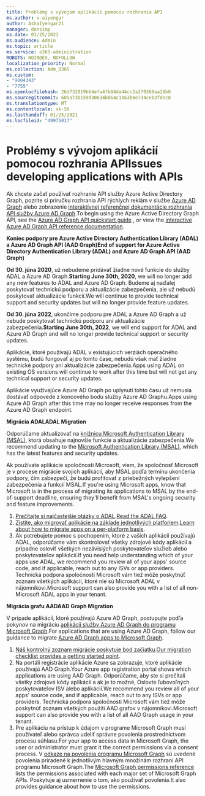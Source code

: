 ```yaml
---
title: Problémy s vývojom aplikácií pomocou rozhrania API
ms.author: v-aiyengar
author: AshaIyengar21
manager: dansimp
ms.date: 01/25/2021
ms.audience: Admin
ms.topic: article
ms.service: o365-administration
ROBOTS: NOINDEX, NOFOLLOW
localization_priority: Normal
ms.collection: Adm_O365
ms.custom:
- "9004343"
- "7755"
ms.openlocfilehash: 26d732819b64efa4fb84da44cc2a279368aa28b0
ms.sourcegitcommit: 605a73b159d30634b064c1b63b0e734ceb3fdec8
ms.translationtype: MT
ms.contentlocale: sk-SK
ms.lasthandoff: 01/25/2021
ms.locfileid: "49975017"
---
```

# <a name="issues-developing-applications-with-apis"></a><span data-ttu-id="7437d-102">Problémy s vývojom aplikácií pomocou rozhrania API</span><span class="sxs-lookup"><span data-stu-id="7437d-102">Issues developing applications with APIs</span></span>

<span data-ttu-id="7437d-103">Ak chcete začať používať rozhranie API služby Azure Active Directory Graph, pozrite si príručku rozhrania API rýchlych reklám v službe [Azure AD Graph](https://docs.microsoft.com/azure/active-directory/develop/microsoft-graph-intro) alebo zobrazenie [interaktívnej referenčnej dokumentácie rozhrania API služby Azure AD Graph](https://docs.microsoft.com/previous-versions/azure/ad/graph/api/api-catalog).</span><span class="sxs-lookup"><span data-stu-id="7437d-103">To begin using the Azure Active Directory Graph API, see the [Azure AD Graph API quickstart guide](https://docs.microsoft.com/azure/active-directory/develop/microsoft-graph-intro) , or view the [interactive Azure AD Graph API reference documentation](https://docs.microsoft.com/previous-versions/azure/ad/graph/api/api-catalog).</span></span>

<span data-ttu-id="7437d-104">**Koniec podpory pre Azure Active Directory Authentication Library (ADAL) a Azure AD Graph API (AAD Graph)**</span><span class="sxs-lookup"><span data-stu-id="7437d-104">**End of support for Azure Active Directory Authentication Library (ADAL) and Azure AD Graph API (AAD Graph)**</span></span>

<span data-ttu-id="7437d-105">**Od 30. júna 2020**, už nebudeme pridávať žiadne nové funkcie do služby ADAL a Azure AD Graph.</span><span class="sxs-lookup"><span data-stu-id="7437d-105">**Starting June 30th, 2020**, we will no longer add any new features to ADAL and Azure AD Graph.</span></span> <span data-ttu-id="7437d-106">Budeme aj naďalej poskytovať technickú podporu a aktualizácie zabezpečenia, ale už nebudú poskytovať aktualizácie funkcií.</span><span class="sxs-lookup"><span data-stu-id="7437d-106">We will continue to provide technical support and security updates but will no longer provide feature updates.</span></span>

<span data-ttu-id="7437d-107">**Od 30. júna 2022**, ukončíme podporu pre ADAL a Azure AD Graph a už nebude poskytovať technickú podporu ani aktualizácie zabezpečenia.</span><span class="sxs-lookup"><span data-stu-id="7437d-107">**Starting June 30th, 2022**, we will end support for ADAL and Azure AD Graph and will no longer provide technical support or security updates.</span></span>

<span data-ttu-id="7437d-108">Aplikácie, ktoré používajú ADAL v existujúcich verziách operačného systému, budú fungovať aj po tomto čase, nebudú však mať žiadne technické podpory ani aktualizácie zabezpečenia.</span><span class="sxs-lookup"><span data-stu-id="7437d-108">Apps using ADAL on existing OS versions will continue to work after this time but will not get any technical support or security updates.</span></span>

<span data-ttu-id="7437d-109">Aplikácie využívajúce Azure AD Graph po uplynutí tohto času už nemusia dostávať odpovede z koncového bodu služby Azure AD Graphu.</span><span class="sxs-lookup"><span data-stu-id="7437d-109">Apps using Azure AD Graph after this time may no longer receive responses from the Azure AD Graph endpoint.</span></span>

<span data-ttu-id="7437d-110">**Migrácia ADAL**</span><span class="sxs-lookup"><span data-stu-id="7437d-110">**ADAL Migration**</span></span>

<span data-ttu-id="7437d-111">Odporúčame aktualizovať na [knižnicu Microsoft Authentication Library (MSAL)](https://docs.microsoft.com/azure/active-directory/develop/v2-overview), ktorá obsahuje najnovšie funkcie a aktualizácie zabezpečenia.</span><span class="sxs-lookup"><span data-stu-id="7437d-111">We recommend updating to the [Microsoft Authentication Library (MSAL)](https://docs.microsoft.com/azure/active-directory/develop/v2-overview), which has the latest features and security updates.</span></span>

<span data-ttu-id="7437d-112">Ak používate aplikácie spoločnosti Microsoft, viem, že spoločnosť Microsoft je v procese migrácie svojich aplikácií, aby MSAL podľa termínu ukončenia podpory, čím zabezpečí, že budú profitovať z priebežných vylepšení zabezpečenia a funkcií MSAL.</span><span class="sxs-lookup"><span data-stu-id="7437d-112">If you're using Microsoft apps, know that Microsoft is in the process of migrating its applications to MSAL by the end-of-support deadline, ensuring they'll benefit from MSAL's ongoing security and feature improvements.</span></span>

1. <span data-ttu-id="7437d-113">[Prečítajte si najčastejšie otázky o ADAL](https://docs.microsoft.com/azure/active-directory/develop/msal-migration#frequently-asked-questions-faq).</span><span class="sxs-lookup"><span data-stu-id="7437d-113">[Read the ADAL FAQ](https://docs.microsoft.com/azure/active-directory/develop/msal-migration#frequently-asked-questions-faq).</span></span>
1. <span data-ttu-id="7437d-114">[Zistite, ako migrovať aplikácie na základe jednotlivých platforiem](https://docs.microsoft.com/azure/active-directory/develop/msal-migration#frequently-asked-questions-faq).</span><span class="sxs-lookup"><span data-stu-id="7437d-114">[Learn about how to migrate apps on a per-platform basis](https://docs.microsoft.com/azure/active-directory/develop/msal-migration#frequently-asked-questions-faq).</span></span>
1. <span data-ttu-id="7437d-115">Ak potrebujete pomoc s pochopením, ktoré z vašich aplikácií používajú ADAL, odporúčame vám skontrolovať všetky zdrojové kódy aplikácií a prípadne osloviť všetkých nezávislých poskytovateľov služieb alebo poskytovateľov aplikácií.</span><span class="sxs-lookup"><span data-stu-id="7437d-115">If you need help understanding which of your apps use ADAL, we recommend you review all of your apps' source code, and if applicable, reach out to any ISVs or app providers.</span></span> <span data-ttu-id="7437d-116">Technická podpora spoločnosti Microsoft vám tiež môže poskytnúť zoznam všetkých aplikácií, ktoré nie sú Microsoft ADAL v nájomníkovi.</span><span class="sxs-lookup"><span data-stu-id="7437d-116">Microsoft support can also provide you with a list of all non-Microsoft ADAL apps in your tenant.</span></span>

<span data-ttu-id="7437d-117">**Migrácia grafu AAD**</span><span class="sxs-lookup"><span data-stu-id="7437d-117">**AAD Graph Migration**</span></span>

<span data-ttu-id="7437d-118">V prípade aplikácií, ktoré používajú Azure AD Graph, postupujte podľa pokynov na migráciu [aplikácií služby Azure AD Graph do programu Microsoft Graph](https://docs.microsoft.com/graph/migrate-azure-ad-graph-overview?view=graph-rest-1.0&preserve-view=true).</span><span class="sxs-lookup"><span data-stu-id="7437d-118">For applications that are using Azure AD Graph, follow our guidance to migrate [Azure AD Graph apps to Microsoft Graph](https://docs.microsoft.com/graph/migrate-azure-ad-graph-overview?view=graph-rest-1.0&preserve-view=true).</span></span>

1. <span data-ttu-id="7437d-119">[Náš kontrolný zoznam migrácie poskytuje bod začiatku](https://docs.microsoft.com/graph/migrate-azure-ad-graph-planning-checklist).</span><span class="sxs-lookup"><span data-stu-id="7437d-119">[Our migration checklist provides a getting started point](https://docs.microsoft.com/graph/migrate-azure-ad-graph-planning-checklist).</span></span> 
1. <span data-ttu-id="7437d-120">Na portáli registrácie aplikácie Azure sa zobrazuje, ktoré aplikácie používajú AAD Graph.</span><span class="sxs-lookup"><span data-stu-id="7437d-120">Your Azure app registration portal shows which applications are using AAD Graph.</span></span> <span data-ttu-id="7437d-121">Odporúčame, aby ste si prečítali všetky zdrojové kódy aplikácií a ak je to možné, Oslovte ľubovoľných poskytovateľov ISV alebo aplikácií.</span><span class="sxs-lookup"><span data-stu-id="7437d-121">We recommend you review all of your apps' source code, and if applicable, reach out to any ISVs or app providers.</span></span> <span data-ttu-id="7437d-122">Technická podpora spoločnosti Microsoft vám tiež môže poskytnúť zoznam všetkých použití AAD grafov v nájomníkovi.</span><span class="sxs-lookup"><span data-stu-id="7437d-122">Microsoft support can also provide you with a list of all AAD Graph usage in your tenant.</span></span>
1. <span data-ttu-id="7437d-123">Pre aplikáciu na prístup k údajom v programe Microsoft Graph musí používateľ alebo správca udeliť správne povolenia prostredníctvom procesu súhlasu.</span><span class="sxs-lookup"><span data-stu-id="7437d-123">For your app to access data in Microsoft Graph, the user or administrator must grant it the correct permissions via a consent process.</span></span> <span data-ttu-id="7437d-124">V [odkaze na povolenia programu Microsoft Graph](https://docs.microsoft.com/graph/permissions-reference?context=graph%2Fapi%2Fbeta&view=graph-rest-beta&preserve-view=true) sú uvedené povolenia priradené k jednotlivým hlavným množinám rozhraní API programu Microsoft Graph.</span><span class="sxs-lookup"><span data-stu-id="7437d-124">The [Microsoft Graph permissions reference](https://docs.microsoft.com/graph/permissions-reference?context=graph%2Fapi%2Fbeta&view=graph-rest-beta&preserve-view=true) lists the permissions associated with each major set of Microsoft Graph APIs.</span></span> <span data-ttu-id="7437d-125">Poskytuje aj usmernenie o tom, ako používať povolenia.</span><span class="sxs-lookup"><span data-stu-id="7437d-125">It also provides guidance about how to use the permissions.</span></span>
